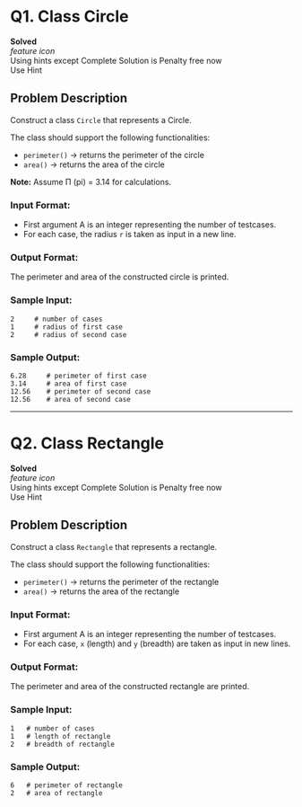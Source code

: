 # Q1. Class Circle
**Solved**  
*feature icon*  
Using hints except Complete Solution is Penalty free now  
Use Hint

## Problem Description
Construct a class `Circle` that represents a Circle.

The class should support the following functionalities:
- `perimeter()` -> returns the perimeter of the circle
- `area()` -> returns the area of the circle

**Note:** Assume Π (pi) = 3.14 for calculations.

### Input Format:
- First argument A is an integer representing the number of testcases.
- For each case, the radius `r` is taken as input in a new line.

### Output Format:
The perimeter and area of the constructed circle is printed.

### Sample Input:
```
2     # number of cases
1     # radius of first case
2     # radius of second case
```  

### Sample Output:
```
6.28     # perimeter of first case
3.14     # area of first case
12.56    # perimeter of second case
12.56    # area of second case
```  

---  

# Q2. Class Rectangle
**Solved**  
*feature icon*  
Using hints except Complete Solution is Penalty free now  
Use Hint

## Problem Description
Construct a class `Rectangle` that represents a rectangle.

The class should support the following functionalities:
- `perimeter()` -> returns the perimeter of the rectangle
- `area()` -> returns the area of the rectangle

### Input Format:
- First argument A is an integer representing the number of testcases.
- For each case, `x` (length) and `y` (breadth) are taken as input in new lines.

### Output Format:
The perimeter and area of the constructed rectangle are printed.

### Sample Input:
```
1   # number of cases
1   # length of rectangle
2   # breadth of rectangle
```  

### Sample Output:
```
6   # perimeter of rectangle
2   # area of rectangle
```  
